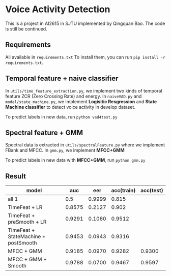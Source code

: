 # Voice Activity Detection
This is a project in AI2615 in SJTU implemented by Qingquan Bao.
The code is still be continued.

## Requirements
All available in `requirements.txt`
To install them, you can run `pip install -r requirements.txt`.

## Temporal feature + naive classifier
In `utils/time_feature_extraction.py`, we implement two kinds of temporal feature ZCR (Zero Crossing Rate) and energy.
In `naiveVAD.py` and `model/state_machine.py`, we implement **Logisitic Resgression** and **State Machine classifier** to detect voice activity in develop dataset.

To predict labels in new data, run 
`python vad4test.py`

## Spectral feature + GMM
Spectral data is extracted in `utils/spectralFeature.py` where we implement FBank and MFCC.
In `gmm.py`, we implement **MFCC+GMM** 

To predict labels in new data with **MFCC+GMM**, run
`python gmm.py`

## Result
| model | auc | eer | acc(train) | acc(test) |
| ------| -----| ----|---- | -----|
| all 1                         | 0.5| 0.9999| 0.815|
| TimeFeat + LR                 |0.8575 | 0.2127| 0.902 |
| TimeFeat + preSmooth + LR     | 0.9291 | 0.1060| 0.9512|
| TimeFeat + StateMachine + postSmooth| 0.9453| 0.0943| 0.9316|
| MFCC + GMM                    | 0.9185 | 0.0970 | 0.9282 | 0.9300
| MFCC + GMM + Smooth           | 0.9788 | 0.0700 | 0.9467| 0.9597
